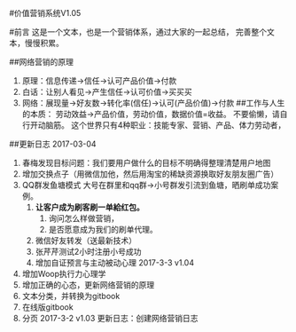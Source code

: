 #价值营销系统V1.05

#前言
这是一个文本，也是一个营销体系，通过大家的一起总结，
完善整个文本，慢慢积累。

##网络营销的原理
1. 原理：信息传递->信任->认可产品价值->付款
2. 白话：让别人看见->产生信任->认可价值->买买买
3. 网络：展现量->好友数->转化率(信任)->认可(产品价值)->付款
##工作与人生的本质：
    劳动效益->产品价值，劳动价值，数据价值=收益。
    不要偷懒，请自行开动脑筋。
    这个世界只有4种职业：技能专家、营销、产品、体力劳动者，

##更新日志
2017-03-04
1. 春梅发现目标问题：我们要用户做什么的目标不明确得整理清楚用户地图
2. 增加交换点子（用微信加他，然后用淘宝的稀缺资源换取好友朋友圈广告）
3. QQ群发鱼塘模式 大号在群里和qq群->小号群发引流到鱼塘，晒刷单成功案例。
    1. **让客户成为刷客刷一单給红包。**
        1. 询问怎么样做营销，
        2. 是否愿意成为我们的刷单代理。
    2. 微信好友转发（送最新技术）
    3. 张芹芹测试2小时注册小号成功
    4. 增加自证预言与主动被动心理
2017-3-3 v1.04
1. 增加Woop执行力心理学
2. 增加正确的心态，更新网络营销的原理
3. 文本分类，并转换为gitbook
4. 在线版gitbook
5. 分页
2017-3-2 v1.03
        更新日志：创建网络营销日志




